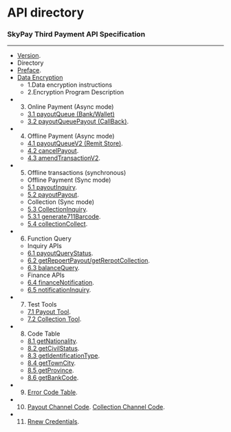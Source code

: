 # API directory
###   SkyPay Third Payment API Specification
_________________
- [Version](./Version1.md).
- Directory
- [Preface](./preface.md).
- [Data Encryption](./APIdocumentationdescription.md)
    - 1.Data encryption instructions
    - 2.Encryption Program Description
- 3. Online Payment (Async mode)
    - [3.1 payoutQueue (Bank/Wallet)](./onlinepayment/payoutQueue.md)
    - [3.2 payoutQueuePayout (CallBack)](./onlinepayment/payoutQueuePayout.md).
- 4. Offline Payment (Async mode)
    - [4.1 payoutQueueV2 (Remit Store)](./onlinepayment/payoutQueueV2.md).
    - [4.2 cancelPayout](./onlinepayment/cancelPayout.md).
    - [4.3 amendTransactionV2](./onlinepayment/amendTransactionV2.md).
- 5. Offline transactions (synchronous)
    - Offline Payment (Sync mode) 
    - [5.1 payoutInquiry](./Offlinepayment/PayoutInquiry.md).
	- [5.2 payoutPayout](./Offlinepayment/PayoutPayout.md).
    - Collection (Sync mode)
    - [5.3 CollectionInquiry](./Offlinepayment/CollectionInquiry.md).
    - [5.3.1 generate711Barcode](./Offlinepayment/Generate711Barcode.md).
    - [5.4 collectionCollect](./Offlinepayment/collectionCollect.md).
- 6. Function Query
    - Inquiry APIs   
    - [6.1 payoutQueryStatus](./Offlinepayment/payoutQueryStatus.md).
    - [6.2 getRepoertPayout/getRerpotCollection](./Offlinepayment/getReportPayout.md).
    - [6.3 balanceQuery](./Offlinepayment/balanceQuery.md).
    - Finance APIs
    - [6.4 financeNotification](./Rechargebalancewithdrawal/financeNotification.md).
    - [6.5 notificationInquiry](./Rechargebalancewithdrawal/notificationInquiry.md).
- 7. Test Tools
    - [7.1 Payout Tool](./testtools/Collectionverificationtool.md).
    - [7.2 Collection Tool](./testtools/Paymenttestingtools.md).
- 8. Code Table
    - [8.1 getNationality](./Obtainbasiccodelistinformation/getNationality.md).
    - [8.2 getCivilStatus](./Obtainbasiccodelistinformation/getCivilStatus.md).
    - [8.3 getIdentificationType](./Obtainbasiccodelistinformation/getIdentificationType.md).
    - [8.4 getTownCity](./Obtainbasiccodelistinformation/getTownCity.md).
    - [8.5 getProvince](./Obtainbasiccodelistinformation/getProvince.md).
    - [8.6 getBankCode](./Obtainbasiccodelistinformation/getBankCode.md).
- 9. [Error Code Table](./Backpropagationmessagedefinition/Backpropagationmessagedefinition.md).
- 10. [Payout Channel Code](./Paymentpipeline/Paymentpipeline.md).  [Collection Channel Code](./Paymentpipeline/Paymentpipeline1.md).
- 11. [Rnew Credentials](./Changekeyprocess/Changekeyprocess.md).
